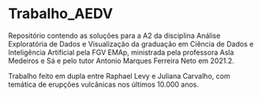 # Trabalho_AEDV

Repositório contendo as soluções para a A2 da disciplina Análise Exploratória de Dados e Visualização da graduação em Ciência de Dados e Inteligência Artificial pela FGV EMAp, ministrada pela professora Asla Medeiros e Sá e pelo tutor Antonio Marques Ferreira Neto em 2021.2.

Trabalho feito em dupla entre Raphael Levy e Juliana Carvalho, com temática de erupções vulcânicas nos últimos 10.000 anos.
